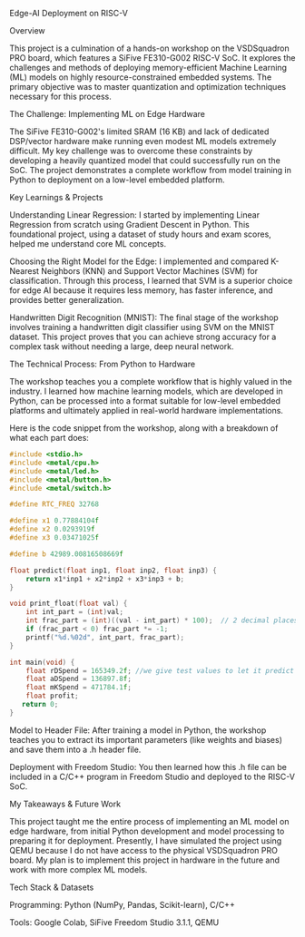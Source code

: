 Edge-AI Deployment on RISC-V

Overview

This project is a culmination of a hands-on workshop on the VSDSquadron PRO board, which features a SiFive FE310-G002 RISC-V SoC. It explores the challenges and methods of deploying memory-efficient Machine Learning (ML) models on highly resource-constrained embedded systems. The primary objective was to master quantization and optimization techniques necessary for this process.

The Challenge: Implementing ML on Edge Hardware

The SiFive FE310-G002's limited SRAM (16 KB) and lack of dedicated DSP/vector hardware make running even modest ML models extremely difficult. My key challenge was to overcome these constraints by developing a heavily quantized model that could successfully run on the SoC. The project demonstrates a complete workflow from model training in Python to deployment on a low-level embedded platform.

Key Learnings & Projects

Understanding Linear Regression: I started by implementing Linear Regression from scratch using Gradient Descent in Python. This foundational project, using a dataset of study hours and exam scores, helped me understand core ML concepts.

Choosing the Right Model for the Edge: I implemented and compared K-Nearest Neighbors (KNN) and Support Vector Machines (SVM) for classification. Through this process, I learned that SVM is a superior choice for edge AI because it requires less memory, has faster inference, and provides better generalization.

Handwritten Digit Recognition (MNIST): The final stage of the workshop involves training a handwritten digit classifier using SVM on the MNIST dataset. This project proves that you can achieve strong accuracy for a complex task without needing a large, deep neural network.

The Technical Process: From Python to Hardware

The workshop teaches you a complete workflow that is highly valued in the industry. I learned how machine learning models, which are developed in Python, can be processed into a format suitable for low-level embedded platforms and ultimately applied in real-world hardware implementations.

Here is the code snippet from the workshop, along with a breakdown of what each part does:

```c
#include <stdio.h>
#include <metal/cpu.h>
#include <metal/led.h>
#include <metal/button.h>
#include <metal/switch.h>

#define RTC_FREQ 32768

#define x1 0.77884104f
#define x2 0.0293919f
#define x3 0.03471025f

#define b 42989.00816508669f

float predict(float inp1, float inp2, float inp3) {
    return x1*inp1 + x2*inp2 + x3*inp3 + b;
}

void print_float(float val) {
    int int_part = (int)val;
    int frac_part = (int)((val - int_part) * 100);  // 2 decimal places
    if (frac_part < 0) frac_part *= -1;
    printf("%d.%02d", int_part, frac_part);
}

int main(void) {
    float rDSpend = 165349.2f; //we give test values to let it predict the results
    float aDSpend = 136897.8f;
    float mKSpend = 471784.1f;
    float profit;
   return 0;
}
 ```
Model to Header File: After training a model in Python, the workshop teaches you to extract its important parameters (like weights and biases) and save them into a .h header file.

Deployment with Freedom Studio: You then learned how this .h file can be included in a C/C++ program in Freedom Studio and deployed to the RISC-V SoC.

My Takeaways & Future Work

This project taught me the entire process of implementing an ML model on edge hardware, from initial Python development and model processing to preparing it for deployment. Presently, I have simulated the project using QEMU because I do not have access to the physical VSDSquadron PRO board. My plan is to implement this project in hardware in the future and work with more complex ML models.

Tech Stack & Datasets

Programming: Python (NumPy, Pandas, Scikit-learn), C/C++

Tools: Google Colab, SiFive Freedom Studio 3.1.1, QEMU


